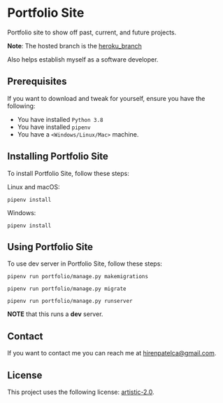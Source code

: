 # Portfolio Site


Portfolio site to show off past, current, and future projects.

**Note**: The hosted branch is the [heroku_branch](https://github.com/hpca01/PortfolioSite/tree/heroku_branch)

Also helps establish myself as a software developer.

## Prerequisites

If you want to download and tweak for yourself, ensure you have the following:
<!--- These are just example requirements. Add, duplicate or remove as required --->
* You have installed `Python 3.8`
* You have installed `pipenv`
* You have a `<Windows/Linux/Mac>` machine.

## Installing Portfolio Site

To install Portfolio Site, follow these steps:

Linux and macOS:
```
pipenv install
```

Windows:
```
pipenv install
```
## Using Portfolio Site

To use dev server in Portfolio Site, follow these steps:
```
pipenv run portfolio/manage.py makemigrations
```
```
pipenv run portfolio/manage.py migrate
```
```
pipenv run portfolio/manage.py runserver
```

**NOTE** that this runs a **dev** server.

## Contact

If you want to contact me you can reach me at <hirenpatelca@gmail.com>.

## License
<!--- If you're not sure which open license to use see https://choosealicense.com/--->

This project uses the following license: [artistic-2.0](https://opensource.org/licenses/Artistic-2.0).
